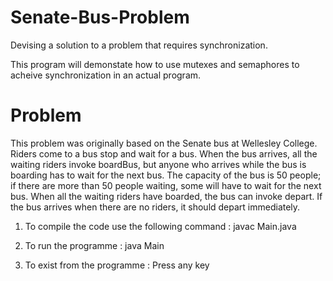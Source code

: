 # Senate-Bus-Problem
Devising a solution to a problem that requires synchronization.

This program will demonstate how to use mutexes and semaphores to acheive synchronization in an actual program.

# Problem
This problem was originally based on the Senate bus at Wellesley College. Riders come to a bus
stop and wait for a bus. When the bus arrives, all the waiting riders invoke boardBus, but anyone who
arrives while the bus is boarding has to wait for the next bus. The capacity of the bus is 50 people; if there
are more than 50 people waiting, some will have to wait for the next bus. When all the waiting riders have
boarded, the bus can invoke depart. If the bus arrives when there are no riders, it should depart
immediately.

1. To compile the code use the following command :
	javac Main.java

2. To run the programme : 
	java Main

3. To exist from the programme : 
	Press any key
